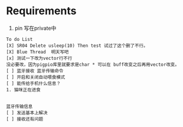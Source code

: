 # Requirements
1. pin 写在private中

~~~text
To do List
[X] SR04 Delete usleep(10) Then test 试过了这个删了不行。
[X] Blue Thread  明天写吧
[x] 测试一下改为vector行不行
没必要改，因为pigpio库里就要求是char * 可以在 buff改变之后再用vector改变。
[ ] 蓝牙接收 蓝牙传输命令
[ ] 开启和关闭自动喂食模式
[ ] 能传给手机什么信息？
1. 猫咪正在进食


蓝牙传输信息
[ ] 发送基本上解决
[ ] 接收还有问题
~~~